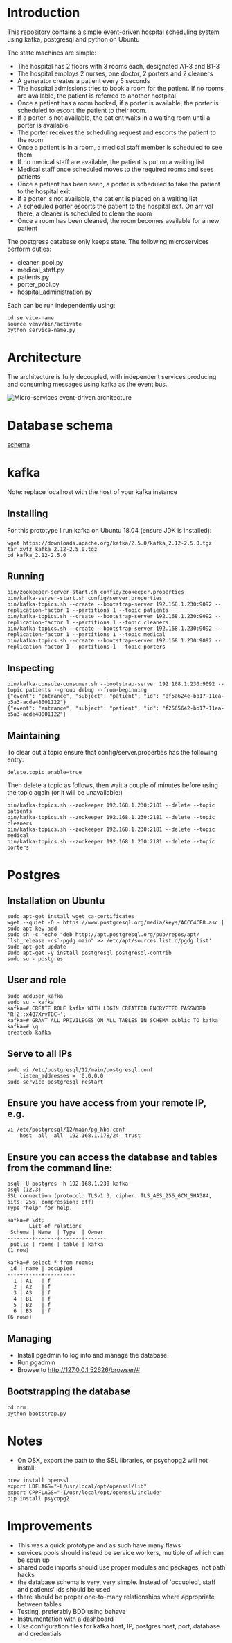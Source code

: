 # Introduction

This repository contains a simple event-driven hospital scheduling system using kafka, postgresql and python on Ubuntu

The state machines are simple:
* The hospital has 2 floors with 3 rooms each, designated A1-3 and B1-3
* The hospital employs 2 nurses, one doctor, 2 porters and 2 cleaners
* A generator creates a patient every 5 seconds
* The hospital admissions tries to book a room for the patient. If no rooms are available, the patient is referred to another hostpital
* Once a patient has a room booked, if a porter is available, the porter is scheduled to escort the patient to their room.
* If a porter is not available, the patient waits in a waiting room until a porter is available
* The porter receives the scheduling request and escorts the patient to the room
* Once a patient is in a room, a medical staff member is scheduled to see them
* If no medical staff are available, the patient is put on a waiting list
* Medical staff once scheduled moves to the required rooms and sees patients
* Once a patient has been seen, a porter is scheduled to take the patient to the hospital exit
* If a porter is not available, the patient is placed on a waiting list
* A scheduled porter escorts the patient to the hospital exit. On arrival there, a cleaner is scheduled to clean the room
* Once a room has been cleaned, the room becomes available for a new patient

The postgress database only keeps state. The following microservices perform duties:
* cleaner_pool.py
* medical_staff.py
* patients.py
* porter_pool.py
* hospital_administration.py

Each can be run independently using:
```
cd service-name
source venv/bin/activate
python service-name.py
```

# Architecture

The architecture is fully decoupled, with independent services producing and consuming messages using kafka as the event bus.

![Micro-services event-driven architecture](https://github.com/evangraan/hospital-scheduling-microservices-event-driven-kafka-python-ubuntu/blob/master/architecture.png)

# Database schema
[schema](schema.md)

# kafka
Note: replace localhost with the host of your kafka instance

## Installing
For this prototype I run kafka on Ubuntu 18.04 (ensure JDK is installed):
```
wget https://downloads.apache.org/kafka/2.5.0/kafka_2.12-2.5.0.tgz
tar xvfz kafka_2.12-2.5.0.tgz
cd kafka_2.12-2.5.0
```

## Running
```
bin/zookeeper-server-start.sh config/zookeeper.properties
bin/kafka-server-start.sh config/server.properties
bin/kafka-topics.sh --create --bootstrap-server 192.168.1.230:9092 --replication-factor 1 --partitions 1 --topic patients
bin/kafka-topics.sh --create --bootstrap-server 192.168.1.230:9092 --replication-factor 1 --partitions 1 --topic cleaners
bin/kafka-topics.sh --create --bootstrap-server 192.168.1.230:9092 --replication-factor 1 --partitions 1 --topic medical
bin/kafka-topics.sh --create --bootstrap-server 192.168.1.230:9092 --replication-factor 1 --partitions 1 --topic porters
```

## Inspecting

```
bin/kafka-console-consumer.sh --bootstrap-server 192.168.1.230:9092 --topic patients --group debug --from-beginning
{"event": "entrance", "subject": "patient", "id": "ef5a624e-bb17-11ea-b5a3-acde48001122"}
{"event": "entrance", "subject": "patient", "id": "f2565642-bb17-11ea-b5a3-acde48001122"}
```

## Maintaining

To clear out a topic ensure that config/server.properties has the following entry:
```
delete.topic.enable=true
```

Then delete a topic as follows, then wait a couple of minutes before using the topic again (or it will be unavailable:)
```
bin/kafka-topics.sh --zookeeper 192.168.1.230:2181 --delete --topic patients
bin/kafka-topics.sh --zookeeper 192.168.1.230:2181 --delete --topic cleaners
bin/kafka-topics.sh --zookeeper 192.168.1.230:2181 --delete --topic medical
bin/kafka-topics.sh --zookeeper 192.168.1.230:2181 --delete --topic porters
```

# Postgres
## Installation on Ubuntu
```
sudo apt-get install wget ca-certificates
wget --quiet -O - https://www.postgresql.org/media/keys/ACCC4CF8.asc | sudo apt-key add -
sudo sh -c 'echo "deb http://apt.postgresql.org/pub/repos/apt/ `lsb_release -cs`-pgdg main" >> /etc/apt/sources.list.d/pgdg.list'
sudo apt-get update
sudo apt-get -y install postgresql postgresql-contrib
sudo su - postgres
```

## User and role
```
sudo adduser kafka
sudo su - kafka
kafka=# CREATE ROLE kafka WITH LOGIN CREATEDB ENCRYPTED PASSWORD 'R!Z::x4Q7XrvTBC~';
kafka=# GRANT ALL PRIVILEGES ON ALL TABLES IN SCHEMA public TO kafka
kafka=# \q
createdb kafka 
```

## Serve to all IPs
```
sudo vi /etc/postgresql/12/main/postgresql.conf
    listen_addresses = '0.0.0.0'
sudo service postgresql restart
```

## Ensure you have access from your remote IP, e.g.
```
vi /etc/postgresql/12/main/pg_hba.conf
    host  all  all  192.168.1.178/24  trust
```

## Ensure you can access the database and tables from the command line:

```
psql -U postgres -h 192.168.1.230 kafka
psql (12.3)
SSL connection (protocol: TLSv1.3, cipher: TLS_AES_256_GCM_SHA384, bits: 256, compression: off)
Type "help" for help.

kafka=# \dt;
       List of relations
 Schema | Name  | Type  | Owner 
--------+-------+-------+-------
 public | rooms | table | kafka
(1 row)

kafka=# select * from rooms;
 id | name | occupied 
----+------+----------
  1 | A1   | f
  2 | A2   | f
  3 | A3   | f
  4 | B1   | f
  5 | B2   | f
  6 | B3   | f
(6 rows)
```

## Managing

* Install pgadmin to log into and manage the database.
* Run pgadmin
* Browse to http://127.0.0.1:52626/browser/#

## Bootstrapping the database
```
cd orm
python bootstrap.py
```

# Notes
* On OSX, export the path to the SSL libraries, or psychopg2 will not install:
```
brew install openssl
export LDFLAGS="-L/usr/local/opt/openssl/lib"
export CPPFLAGS="-I/usr/local/opt/openssl/include"
pip install psycopg2
```

# Improvements
* This was a quick prototype and as such have many flaws
* services pools should instead be service workers, multiple of which can be spun up
* shared code imports should use proper modules and packages, not path hacks
* the database schema is very, very simple. Instead of 'occupied', staff and patients' ids should be used
* there should be proper one-to-many relationships where appropriate between tables
* Testing, preferably BDD using behave
* Instrumentation with a dashboard
* Use configuration files for kafka host, IP, postgres host, port, database and credentials
